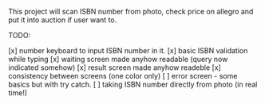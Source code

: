 This project will scan ISBN number from photo, check price on allegro and put it into auction if
user want to.

TODO:

[x] number keyboard to input ISBN number in it.
[x] basic ISBN validation while typing
[x] waiting screen made anyhow readable (query now indicated somehow)
[x] result screen made anyhow readeble
[x] consistency between screens (one color only)
[ ] error screen - some basics but with try catch.
[ ] taking ISBN number directly from photo (in real time!)
